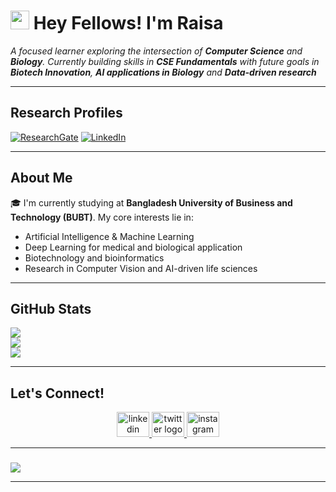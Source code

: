 <h1><img src="https://emojis.slackmojis.com/emojis/images/1531849430/4246/blob-sunglasses.gif?1531849430" width="30"/> Hey Fellows! I'm Raisa</h1>

<p align="left">
  <em>
    A focused learner exploring the intersection of <strong>Computer Science</strong> and <strong>Biology</strong>. Currently building skills in <strong>CSE Fundamentals</strong> with future goals in <strong>Biotech Innovation</strong>, <strong>AI applications in Biology</strong> and <strong>Data-driven research</strong>
  </em>
</p>

---

## Research Profiles

 [![ResearchGate](https://img.shields.io/badge/Research_Gate-00CCBB.svg?&style=for-the-badge&logo=ResearchGate&logoColor=white)](https://www.researchgate.net/profile/Raisa-Sneha?ev=hdr_xprf)
 [![LinkedIn](https://img.shields.io/badge/LinkedIn-0077B5?style=for-the-badge&logo=linkedin&logoColor=white)](https://www.linkedin.com/in/raisa-alam-69312b259/)

---

## About Me

🎓 I'm currently studying at **Bangladesh University of Business and Technology (BUBT)**. My core interests lie in:
- Artificial Intelligence & Machine Learning
- Deep Learning for medical and biological application
- Biotechnology and bioinformatics
- Research in Computer Vision and AI-driven life sciences

---

## GitHub Stats

![](https://github-readme-stats.vercel.app/api?username=rasneha&theme=gotham&hide_border=false&include_all_commits=false&count_private=true)<br/>
![](https://github-readme-streak-stats.herokuapp.com/?user=rasneha&theme=gotham&hide_border=false)<br/>
![](https://github-readme-stats.vercel.app/api/top-langs/?username=rasneha&theme=gotham&hide_border=false&layout=compact)

---

## Let's Connect!

<div align="center">
  <a href="https://www.linkedin.com/in/raisa-alam-69312b259/" target="_blank">
    <img src="https://raw.githubusercontent.com/maurodesouza/profile-readme-generator/master/src/assets/icons/social/linkedin/default.svg" width="52" height="40" alt="linkedin logo" />
  </a>
  <a href="https://x.com/Maple_Mind_" target="_blank">
    <img src="https://raw.githubusercontent.com/maurodesouza/profile-readme-generator/master/src/assets/icons/social/twitter/default.svg" width="52" height="40" alt="twitter logo" />
  </a>
  <a href="https://www.instagram.com/maple_mind_/" target="_blank">
    <img src="https://raw.githubusercontent.com/maurodesouza/profile-readme-generator/master/src/assets/icons/social/instagram/default.svg" width="52" height="40" alt="instagram logo" />
  </a>
</div>

---

### 
![](https://quotes-github-readme.vercel.app/api?type=horizontal&theme=radical)

---


<!--
**rasneha/rasneha** is a ✨ _special_ ✨ repository because its `README.md` (this file) appears on your GitHub profile.

Here are some ideas to get you started:

- 🔭 I’m currently working on ...
- 🌱 I’m currently learning ...
- 👯 I’m looking to collaborate on ...
- 🤔 I’m looking for help with ...
- 💬 Ask me about ...
- 📫 How to reach me: ...
- 😄 Pronouns: ...
- ⚡ Fun fact: ...
-->
